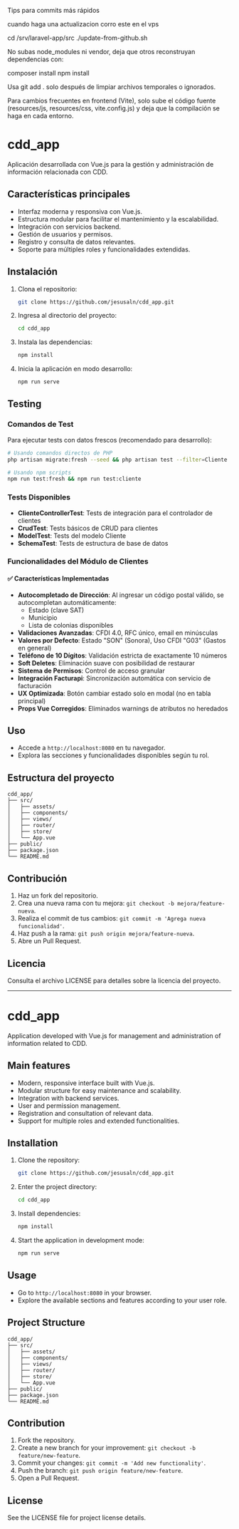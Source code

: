 Tips para commits más rápidos

cuando haga una actualizacion corro este en el vps

cd /srv/laravel-app/src
./update-from-github.sh

No subas node_modules ni vendor, deja que otros reconstruyan dependencias con:

composer install
npm install

Usa git add . solo después de limpiar archivos temporales o ignorados.

Para cambios frecuentes en frontend (Vite), solo sube el código fuente (resources/js, resources/css, vite.config.js) y deja que la compilación se haga en cada entorno.

# cdd_app

Aplicación desarrollada con Vue.js para la gestión y administración de información relacionada con CDD.

## Características principales

-   Interfaz moderna y responsiva con Vue.js.
-   Estructura modular para facilitar el mantenimiento y la escalabilidad.
-   Integración con servicios backend.
-   Gestión de usuarios y permisos.
-   Registro y consulta de datos relevantes.
-   Soporte para múltiples roles y funcionalidades extendidas.

## Instalación

1. Clona el repositorio:
    ```bash
    git clone https://github.com/jesusaln/cdd_app.git
    ```
2. Ingresa al directorio del proyecto:
    ```bash
    cd cdd_app
    ```
3. Instala las dependencias:
    ```bash
    npm install
    ```
4. Inicia la aplicación en modo desarrollo:
    ```bash
    npm run serve
    ```

## Testing

### Comandos de Test

Para ejecutar tests con datos frescos (recomendado para desarrollo):

```bash
# Usando comandos directos de PHP
php artisan migrate:fresh --seed && php artisan test --filter=Cliente

# Usando npm scripts
npm run test:fresh && npm run test:cliente
```

### Tests Disponibles

- **ClienteControllerTest**: Tests de integración para el controlador de clientes
- **CrudTest**: Tests básicos de CRUD para clientes
- **ModelTest**: Tests del modelo Cliente
- **SchemaTest**: Tests de estructura de base de datos

### Funcionalidades del Módulo de Clientes

#### ✅ Características Implementadas

- **Autocompletado de Dirección**: Al ingresar un código postal válido, se autocompletan automáticamente:
  - Estado (clave SAT)
  - Municipio
  - Lista de colonias disponibles
- **Validaciones Avanzadas**: CFDI 4.0, RFC único, email en minúsculas
- **Valores por Defecto**: Estado "SON" (Sonora), Uso CFDI "G03" (Gastos en general)
- **Teléfono de 10 Dígitos**: Validación estricta de exactamente 10 números
- **Soft Deletes**: Eliminación suave con posibilidad de restaurar
- **Sistema de Permisos**: Control de acceso granular
- **Integración Facturapi**: Sincronización automática con servicio de facturación
- **UX Optimizada**: Botón cambiar estado solo en modal (no en tabla principal)
- **Props Vue Corregidos**: Eliminados warnings de atributos no heredados

## Uso

-   Accede a `http://localhost:8080` en tu navegador.
-   Explora las secciones y funcionalidades disponibles según tu rol.

## Estructura del proyecto

```
cdd_app/
├── src/
│   ├── assets/
│   ├── components/
│   ├── views/
│   ├── router/
│   ├── store/
│   └── App.vue
├── public/
├── package.json
└── README.md
```

## Contribución

1. Haz un fork del repositorio.
2. Crea una nueva rama con tu mejora: `git checkout -b mejora/feature-nueva`.
3. Realiza el commit de tus cambios: `git commit -m 'Agrega nueva funcionalidad'`.
4. Haz push a la rama: `git push origin mejora/feature-nueva`.
5. Abre un Pull Request.

## Licencia

Consulta el archivo LICENSE para detalles sobre la licencia del proyecto.

---

# cdd_app

Application developed with Vue.js for management and administration of information related to CDD.

## Main features

-   Modern, responsive interface built with Vue.js.
-   Modular structure for easy maintenance and scalability.
-   Integration with backend services.
-   User and permission management.
-   Registration and consultation of relevant data.
-   Support for multiple roles and extended functionalities.

## Installation

1. Clone the repository:
    ```bash
    git clone https://github.com/jesusaln/cdd_app.git
    ```
2. Enter the project directory:
    ```bash
    cd cdd_app
    ```
3. Install dependencies:
    ```bash
    npm install
    ```
4. Start the application in development mode:
    ```bash
    npm run serve
    ```

## Usage

-   Go to `http://localhost:8080` in your browser.
-   Explore the available sections and features according to your user role.

## Project Structure

```
cdd_app/
├── src/
│   ├── assets/
│   ├── components/
│   ├── views/
│   ├── router/
│   ├── store/
│   └── App.vue
├── public/
├── package.json
└── README.md
```

## Contribution

1. Fork the repository.
2. Create a new branch for your improvement: `git checkout -b feature/new-feature`.
3. Commit your changes: `git commit -m 'Add new functionality'`.
4. Push the branch: `git push origin feature/new-feature`.
5. Open a Pull Request.

## License

See the LICENSE file for project license details.
